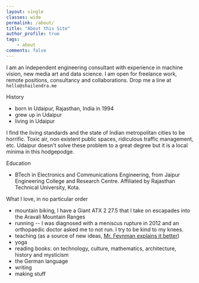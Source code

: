 ```yaml
---
layout: single
classes: wide
permalink: /about/
title: "About this Site"
author_profile: true
tags: 
	- about
comments: false
---
```


I am an independent engineering consultant with experience in machine vision, new media art and data science. I am open for freelance work, remote positions, consultancy and collaborations. Drop me a line at `hello@shailendra.me`

History
- born in Udaipur, Rajasthan, India in 1994
- grew up in Udaipur
- living in Udaipur

I find the living standards and the state of Indian metropolitan cities to be horrific. Toxic air, non existent public spaces, ridiculous traffic management, etc. Udaipur doesn't solve these problem to a great degree but it is a local minima in this hodgepodge.

Education
- BTech in Electronics and Communications Engineering, from Jaipur Engineering College and Research Centre. Affiliated by Rajasthan Technical University, Kota.

What I love, in no particular order
- mountain biking, I have a Giant ATX 2 27.5 that I take on escapades into the Aravali Mountain Ranges
- running -- I was diagnosed with a meniscus rupture in 2012 and an orthopaedic doctor asked me to not run. I try to be kind to my knees.
- teaching (as a source of new ideas, [Mr. Feynman explains it better](http://www.math.utah.edu/~yplee/teaching/feynman.html)) 
- yoga
- reading books:  on technology, culture, mathematics, architecture, history and mysticism
- the German language
- writing
- making stuff
 